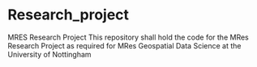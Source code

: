 # Research_project
MRES Research Project
This repository shall hold the code for the MRes Research Project as required for MRes Geospatial Data Science at the University of Nottingham
